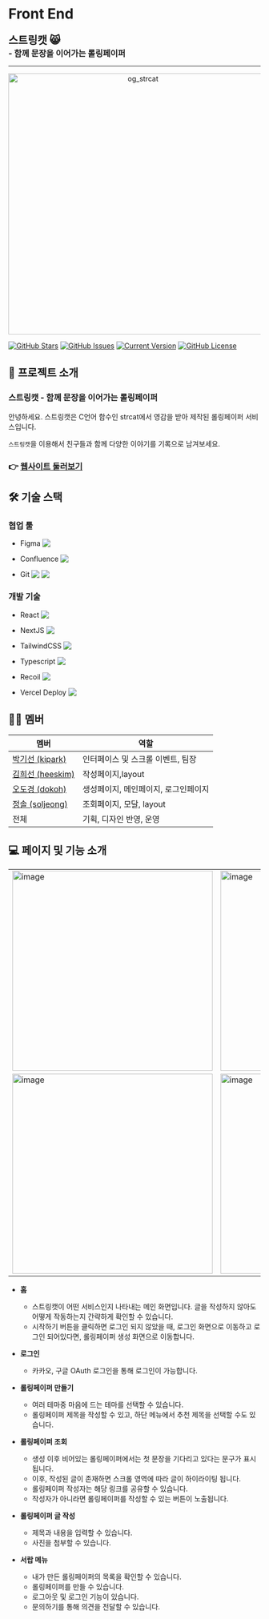 # Front End

<h2 style="border-bottom:none;display:inline;"> 스트링캣 😸 </h2>
<br/>
<h3 style="display:inline;">- 함께 문장을 이어가는 롤링페이퍼 </h3>
<hr/>
<a align="center" href="https://strcat.me/">
  <img width="522" alt="og_strcat" src="https://github.com/RollingPaper42/Back-End/assets/73011361/78fe5a47-5079-4147-b0f7-e484911d4377"></a></br>

[![GitHub Stars](https://img.shields.io/github/stars/RollingPaper42/Front-End?style=for-the-badge)](https://github.com/RollingPaper42/Front-End/stargazers) [![GitHub Issues](https://img.shields.io/github/issues/RollingPaper42/Front-End?style=for-the-badge)](https://github.com/RollingPaper42/Front-End/issues) [![Current Version](https://img.shields.io/badge/version-1.0.0-black?style=for-the-badge)](https://github.com/IgorAntun/node-chat) [![GitHub License](https://img.shields.io/github/license/RollingPaper42/Front-End?style=for-the-badge)](https://github.com/IgorAntun/node-chat/issues)

 </div>

## 💬 프로젝트 소개

### 스트링캣 - 함께 문장을 이어가는 롤링페이퍼

안녕하세요. 스트링캣은 C언어 함수인 strcat에서 영감을 받아 제작된 롤링페이퍼 서비스입니다.

`스트링캣`을 이용해서 친구들과 함께 다양한 이야기를 기록으로 남겨보세요.

### 👉 [ 웹사이트 둘러보기 ](https://strcat.me)

## 🛠 기술 스택

### 협업 툴

- Figma <img style="vertical-align:top" src="https://img.shields.io/badge/figma-%23F24E1E?style=flat-square&logo=figma&logoColor=white"/>

- Confluence <img style="vertical-align:top" src="https://img.shields.io/badge/confluence-%23172BF4?style=flat-square&logo=confluence&logoColor=white"/>

- Git
  <img style="vertical-align:top" src="https://img.shields.io/badge/Git-F05032?style=flat-square&logo=git&logoColor=white"/>
  <img style="vertical-align:top" src="https://img.shields.io/badge/GitHub-181717?style=flat-square&logo=GitHub&logoColor=white"/>

### 개발 기술

- React <img style="vertical-align:top" src="https://img.shields.io/badge/React-61DAFB?style=flat-square&logo=React&logoColor=black"/>

- NextJS <img style="vertical-align:top" src="https://img.shields.io/badge/Next.js-000000?style=flat-square&logo=Next.js&logoColor=white"/>
- TailwindCSS <img style="vertical-align:top" src="https://img.shields.io/badge/Tailwind CSS-06B6D4?style=flat-square&logo=Tailwind CSS&logoColor=white"/>
- Typescript <img style="vertical-align:top" src="https://img.shields.io/badge/Typescript-3178C6?style=flat-square&logo=Typescript&logoColor=white"/>
- Recoil <img style="vertical-align:top" src="https://img.shields.io/badge/Recoil-3578E5?style=flat-square&logo=recoil&logoColor=white" />
- Vercel Deploy <img style="vertical-align:top" src="https://vercelbadge.vercel.app/api/arkingco/42_rolling_Front-End"/>

## 🧑‍💻 멤버

<div align="center">

| 멤버                                             | 역할                                 |
| ------------------------------------------------ | ------------------------------------ |
| [ 박기선 (kipark)](https://github.com/Arkingco)  | 인터페이스 및 스크롤 이벤트, 팀장    |
| [ 김희선 (heeskim)](https://github.com/lamPolar) | 작성페이지,layout                    |
| [ 오도경 (dokoh)](https://github.com/dokoh1)     | 생성페이지, 메인페이지, 로그인페이지 |
| [ 정솔 (soljeong)](https://github.com/lyssoi)    | 조회페이지, 모달, layout             |
| 전체                                             | 기획, 디자인 반영, 운영              |

</div>

## 💻 페이지 및 기능 소개

<table align="center">
  <tr>
    <td><img width="400" alt="image" src="https://github.com/RollingPaper42/Back-End/assets/73011361/c9e0846b-eea5-41fc-8abc-79a738be7e3e"></td>
    <td><img width="400" alt="image" src="https://github.com/RollingPaper42/Back-End/assets/73011361/c0ff1f73-e499-4a4d-bd88-7a20046efe5f"></td>
    <td><img width="400" alt="image" src="https://github.com/RollingPaper42/Back-End/assets/73011361/8248a080-ffb7-4622-a09d-1bb6a1b04708"></td>
    <td><img width="400" alt="image" src="https://github.com/RollingPaper42/Back-End/assets/73011361/9884d8a9-7971-4e98-9879-42e3037a8301"></td>
  <tr>
  <tr>
    <td><img width="400" alt="image" src="https://github.com/RollingPaper42/Back-End/assets/73011361/b89b3a51-b78f-41d2-afe2-20e73c8d66b4"></td>
    <td><img width="400" alt="image" src="https://github.com/RollingPaper42/Back-End/assets/73011361/7abb4ca1-0e58-48c3-97bb-e204e5c8af2b"></td>
    <td><img width="400" alt="image" src="https://github.com/RollingPaper42/Back-End/assets/73011361/ce78dd9c-b484-40d8-8b09-8d7103c5211c"></td>
    <td><img width="400" alt="image" src="https://github.com/RollingPaper42/Back-End/assets/73011361/5c799cc5-a894-4adc-aa43-f88e75dd504f"></td> 
<tr>
</table>

- **홈**

  - 스트링캣이 어떤 서비스인지 나타내는 메인 화면입니다. 글을 작성하지 않아도 어떻게 작동하는지 간략하게 확인할 수 있습니다.
  - 시작하기 버튼을 클릭하면 로그인 되지 않았을 때, 로그인 화면으로 이동하고 로그인 되어있다면, 롤링페이퍼 생성 화면으로 이동합니다.

- **로그인**

  - 카카오, 구글 OAuth 로그인을 통해 로그인이 가능합니다.

- **롤링페이퍼 만들기**

  - 여러 테마중 마음에 드는 테마를 선택할 수 있습니다.
  - 롤링페이퍼 제목을 작성할 수 있고, 하단 메뉴에서 추천 제목을 선택할 수도 있습니다.

- **롤링페이퍼 조회**

  - 생성 이후 비어있는 롤링페이퍼에서는 첫 문장을 기다리고 있다는 문구가 표시됩니다.
  - 이후, 작성된 글이 존재하면 스크롤 영역에 따라 글이 하이라이팅 됩니다.
  - 롤링페이퍼 작성자는 해당 링크를 공유할 수 있습니다.
  - 작성자가 아니라면 롤링페이퍼를 작성할 수 있는 버튼이 노출됩니다.

- **롤링페이퍼 글 작성**

  - 제목과 내용을 입력할 수 있습니다.
  - 사진을 첨부할 수 있습니다.

- **서랍 메뉴**

  - 내가 만든 롤링페이퍼의 목록을 확인할 수 있습니다.
  - 롤링페이퍼를 만들 수 있습니다.
  - 로그아웃 및 로그인 기능이 있습니다.
  - 문의하기를 통해 의견을 전달할 수 있습니다.
